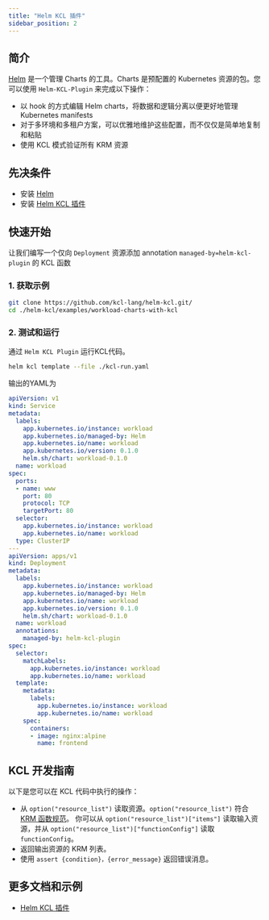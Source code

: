 ```yaml
---
title: "Helm KCL 插件"
sidebar_position: 2
---
```


## 简介

[Helm](https://github.com/helm/helm) 是一个管理 Charts 的工具。Charts 是预配置的 Kubernetes 资源的包。您可以使用 `Helm-KCL-Plugin` 来完成以下操作：

+ 以 hook 的方式编辑 Helm charts，将数据和逻辑分离以便更好地管理 Kubernetes manifests
+ 对于多环境和多租户方案，可以优雅地维护这些配置，而不仅仅是简单地复制和粘贴
+ 使用 KCL 模式验证所有 KRM 资源

## 先决条件

+ 安装 [Helm](https://github.com/helm/helm)
+ 安装 [Helm KCL 插件](https://github.com/kcl-lang/helm-kcl)

## 快速开始

让我们编写一个仅向 `Deployment` 资源添加 annotation `managed-by=helm-kcl-plugin` 的 KCL 函数

### 1. 获取示例

```bash
git clone https://github.com/kcl-lang/helm-kcl.git/
cd ./helm-kcl/examples/workload-charts-with-kcl
```

### 2. 测试和运行

通过 `Helm KCL Plugin` 运行KCL代码。

```bash
helm kcl template --file ./kcl-run.yaml
```

输出的YAML为

```yaml
apiVersion: v1
kind: Service
metadata:
  labels:
    app.kubernetes.io/instance: workload
    app.kubernetes.io/managed-by: Helm
    app.kubernetes.io/name: workload
    app.kubernetes.io/version: 0.1.0
    helm.sh/chart: workload-0.1.0
  name: workload
spec:
  ports:
  - name: www
    port: 80
    protocol: TCP
    targetPort: 80
  selector:
    app.kubernetes.io/instance: workload
    app.kubernetes.io/name: workload
  type: ClusterIP
---
apiVersion: apps/v1
kind: Deployment
metadata:
  labels:
    app.kubernetes.io/instance: workload
    app.kubernetes.io/managed-by: Helm
    app.kubernetes.io/name: workload
    app.kubernetes.io/version: 0.1.0
    helm.sh/chart: workload-0.1.0
  name: workload
  annotations:
    managed-by: helm-kcl-plugin
spec:
  selector:
    matchLabels:
      app.kubernetes.io/instance: workload
      app.kubernetes.io/name: workload
  template:
    metadata:
      labels:
        app.kubernetes.io/instance: workload
        app.kubernetes.io/name: workload
    spec:
      containers:
      - image: nginx:alpine
        name: frontend
```

## KCL 开发指南

以下是您可以在 KCL 代码中执行的操作：

+ 从 `option("resource_list")` 读取资源。`option("resource_list")` 符合 [KRM 函数规范](https://kpt.dev/book/05-developing-functions/01-functions-specification)。 你可以从 `option("resource_list")["items"]` 读取输入资源，并从 `option("resource_list")["functionConfig"]` 读取 `functionConfig`。
+ 返回输出资源的 KRM 列表。
+ 使用 `assert {condition}，{error_message}` 返回错误消息。

## 更多文档和示例

+ [Helm KCL 插件](https://github.com/kcl-lang/helm-kcl)
